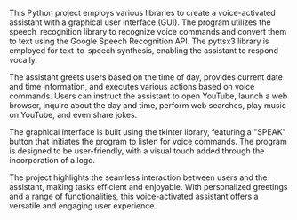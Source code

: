 This Python project employs various libraries to create a voice-activated assistant with a graphical user interface (GUI). The program utilizes the speech_recognition library to recognize voice commands and convert them to text using the Google Speech Recognition API. The pyttsx3 library is employed for text-to-speech synthesis, enabling the assistant to respond vocally.

The assistant greets users based on the time of day, provides current date and time information, and executes various actions based on voice commands. Users can instruct the assistant to open YouTube, launch a web browser, inquire about the day and time, perform web searches, play music on YouTube, and even share jokes.

The graphical interface is built using the tkinter library, featuring a "SPEAK" button that initiates the program to listen for voice commands. The program is designed to be user-friendly, with a visual touch added through the incorporation of a logo.

The project highlights the seamless interaction between users and the assistant, making tasks efficient and enjoyable. With personalized greetings and a range of functionalities, this voice-activated assistant offers a versatile and engaging user experience.
